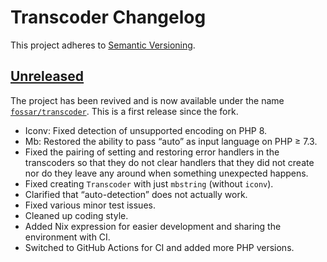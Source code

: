# Transcoder Changelog

This project adheres to [Semantic Versioning](https://semver.org/spec/v2.0.0.html).

## [Unreleased]

The project has been revived and is now available under the name [`fossar/transcoder`](https://packagist.org/packages/fossar/transcoder). This is a first release since the fork.

- Iconv: Fixed detection of unsupported encoding on PHP 8.
- Mb: Restored the ability to pass “auto” as input language on PHP ≥ 7.3.
- Fixed the pairing of setting and restoring error handlers in the transcoders so that they do not clear handlers that they did not create nor do they leave any around when something unexpected happens.
- Fixed creating `Transcoder` with just `mbstring` (without `iconv`).
- Clarified that “auto-detection” does not actually work.
- Fixed various minor test issues.
- Cleaned up coding style.
- Added Nix expression for easier development and sharing the environment with CI.
- Switched to GitHub Actions for CI and added more PHP versions.

[Unreleased]: https://github.com/fossar/transcoder/compare/1.0.0...HEAD

